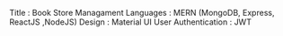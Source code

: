 Title : Book Store Managament
Languages : MERN (MongoDB, Express, ReactJS ,NodeJS)
Design : Material UI
User Authentication : JWT
